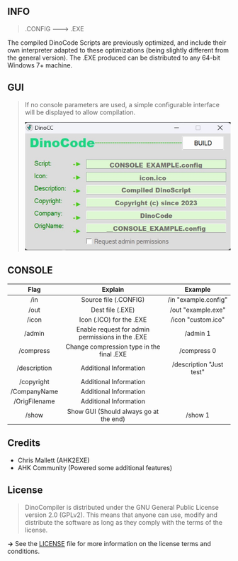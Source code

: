 ## INFO
   > .CONFIG ---> .EXE

   The compiled DinoCode Scripts are previously optimized, and include their own interpreter adapted to these optimizations (being slightly different from the general version). The .EXE produced can be distributed to any 64-bit Windows 7+ machine.

## GUI
   > If no console parameters are used, a simple configurable interface will be displayed to allow compilation.
   > 
   > <p align="center"> <img src="images/gui.jpg"></p>
   
## CONSOLE
|      Flag     |                      Explain                     |          Example         |
|:-------------:|:------------------------------------------------:|:------------------------:|
|      /in      |               Source file (.CONFIG)              |   /in "example.config"   |
|      /out     |                 Dest file (.EXE)                 |    /out "example.exe"    |
|     /icon     |             Icon (.ICO) for the .EXE             |    /icon "custom.ico"    |
|     /admin    | Enable request for admin permissions in the .EXE |         /admin 1         |
|   /compress   |     Change compression type in the final .EXE    |        /compress 0       |
|  /description |              Additional Information              | /description "Just test" |
|   /copyright  |              Additional Information              |                          |
|  /CompanyName |              Additional Information              |                          |
| /OrigFilename |              Additional Information              |                          |
|     /show     |      Show GUI (Should always go at the end)      |          /show 1         |

## Credits
* Chris Mallett (AHK2EXE)
* AHK Community (Powered some additional features)

## License
> DinoCompiler is distributed under the GNU General Public License version 2.0 (GPLv2). This means that anyone can use, modify and distribute the software as long as they comply with the terms of the license.

  **->** See the [LICENSE](LICENSE ':ignore') file for more information on the license terms and conditions.

